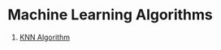 # Machine Learning Algorithms

1) [KNN Algorithm](https://github.com/alpeshkumar9/MachineLearning/tree/main/KNN)
